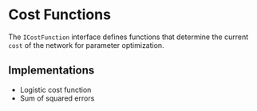 # Cost Functions

The ``ICostFunction`` interface defines functions that determine the current ``cost`` of the network for parameter optimization.

## Implementations

* Logistic cost function
* Sum of squared errors
